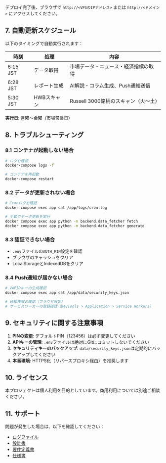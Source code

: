 デプロイ完了後、ブラウザで `http://<VPSのIPアドレス>` または `http://<ドメイン>` にアクセスしてください。

## 7. 自動更新スケジュール

以下のタイミングで自動実行されます：

| 時刻 | 処理 | 内容 |
|------|------|------|
| 6:15 JST | データ取得 | 市場データ・ニュース・経済指標の取得 |
| 6:28 JST | レポート生成 | AI解説・コラム生成、Push通知送信 |
| 5:30 JST | HWBスキャン | Russell 3000銘柄のスキャン（火〜土） |

**実行日**: 月曜〜金曜（市場営業日）

## 8. トラブルシューティング

### 8.1 コンテナが起動しない場合

```bash
# ログを確認
docker-compose logs -f

# コンテナを再起動
docker-compose restart
```

### 8.2 データが更新されない場合

```bash
# Cronログを確認
docker compose exec app cat /app/logs/cron.log

# 手動でデータ更新を実行
docker compose exec app python -m backend.data_fetcher fetch
docker compose exec app python -m backend.data_fetcher generate
```

### 8.3 認証できない場合

- `.env`ファイルの`AUTH_PIN`設定を確認
- ブラウザのキャッシュをクリア
- LocalStorageとIndexedDBをクリア

### 8.4 Push通知が届かない場合

```bash
# VAPIDキーの生成確認
docker compose exec app cat /app/data/security_keys.json

# 通知権限の確認（ブラウザ設定）
# サービスワーカーの登録確認（DevTools > Application > Service Workers）
```

## 9. セキュリティに関する注意事項

1. **PINの変更**: デフォルトPIN（123456）は必ず変更してください
2. **APIキーの管理**: `.env`ファイルは絶対にGitにコミットしないでください
3. **セキュリティキーのバックアップ**: `data/security_keys.json`は定期的にバックアップしてください
4. **本番環境**: HTTPS化（リバースプロキシ経由）を推奨します

## 10. ライセンス

本プロジェクトは個人利用を目的としています。商用利用については別途ご相談ください。

## 11. サポート

問題が発生した場合は、以下を確認してください：
- [ログファイル](logs/)
- [設計書](hanaview-design.md)
- [要件定義書](hanaview-requirements.md)
- [仕様書](hanaview-specification.md)
